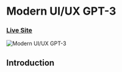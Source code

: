 # Modern UI/UX GPT-3
### [Live Site](gpt3-kb.netlify.app)

![Modern UI/UX GPT-3](https://i.ibb.co/TR5LW9z/image.png)


## Introduction

<!-- You might be wondering, what are the prerequisites for building such an amazing website? Don't worry, this course is completely beginner-friendly! We're going to start easy and them move to more complex topics. Every step of the way will be explained. Alongside building the website, you'll learn: -->

<!-- - React Functional components and their reusability
- React file and folder structure
- Fundamental CSS properties to master flex & grid
- Fundamentals of the CSS BEM Model
- From soft and pleasant animations to complex gradients
- Perfectly placed media queries for satisfactory responsiveness covering almost devices
- And at the end you'll learn how to deploy your websites to extremely fast servers and give them a custom domain name. -->
